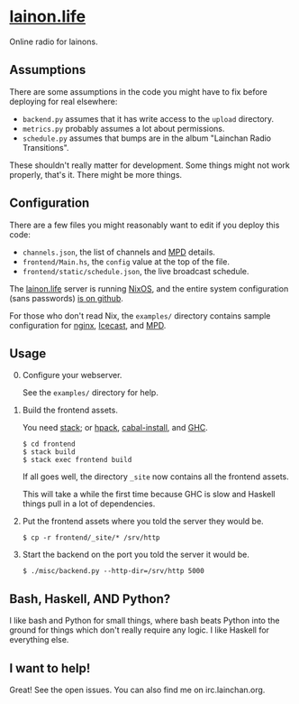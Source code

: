 [lainon.life][]
===============

Online radio for lainons.

Assumptions
-----------

There are some assumptions in the code you might have to fix before
deploying for real elsewhere:

- `backend.py` assumes that it has write access to the `upload` directory.
- `metrics.py` probably assumes a lot about permissions.
- `schedule.py` assumes that bumps are in the album "Lainchan Radio Transitions".

These shouldn't really matter for development.  Some things might not
work properly, that's it.  There might be more things.

Configuration
-------------

There are a few files you might reasonably want to edit if you deploy
this code:

- `channels.json`, the list of channels and [MPD][] details.
- `frontend/Main.hs`, the `config` value at the top of the file.
- `frontend/static/schedule.json`, the live broadcast schedule.

The [lainon.life][] server is running [NixOS][], and the entire system
configuration (sans passwords) [is on github][nixfiles].

For those who don't read Nix, the `examples/` directory contains
sample configuration for [nginx][], [Icecast][], and [MPD][].

Usage
-----

0. Configure your webserver.

    See the `examples/` directory for help.

1. Build the frontend assets.

    You need [stack][]; or [hpack][], [cabal-install][], and [GHC][].

    ```
    $ cd frontend
    $ stack build
    $ stack exec frontend build
    ```

    If all goes well, the directory `_site` now contains all the frontend assets.

    This will take a while the first time because GHC is slow and
    Haskell things pull in a lot of dependencies.

2. Put the frontend assets where you told the server they would be.

    ```
    $ cp -r frontend/_site/* /srv/http
    ```

3. Start the backend on the port you told the server it would be.

    ```
    $ ./misc/backend.py --http-dir=/srv/http 5000
    ```


Bash, Haskell, AND Python?
--------------------------

I like bash and Python for small things, where bash beats Python into
the ground for things which don't really require any logic.  I like
Haskell for everything else.


I want to help!
---------------

Great!  See the open issues.  You can also find me on irc.lainchan.org.


[Icecast]:       http://icecast.org/
[MPD]:           https://www.musicpd.org/
[lainon.life]:   https://lainon.life/
[NixOS]:         https://nixos.org/
[nixfiles]:      https://github.com/barrucadu/nixfiles
[nginx]:         https://www.nginx.com/
[stack]:         https://www.haskellstack.org/
[hpack]:         https://github.com/sol/hpack
[cabal-install]: https://www.haskell.org/cabal/
[GHC]:           https://www.haskell.org/ghc/
